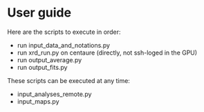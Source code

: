 # User guide

Here are the scripts to execute in order:
* run input_data_and_notations.py
* run xrd_run.py on centaure (directly, not ssh-loged in the GPU)
* run output_average.py
* run output_fits.py

These scripts can be executed at any time:
* input_analyses_remote.py
* input_maps.py
